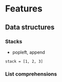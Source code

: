 # Features
## Data structures
### Stacks
- popleft, append
```
stack = [1, 2, 3]
```
### List comprehensions
